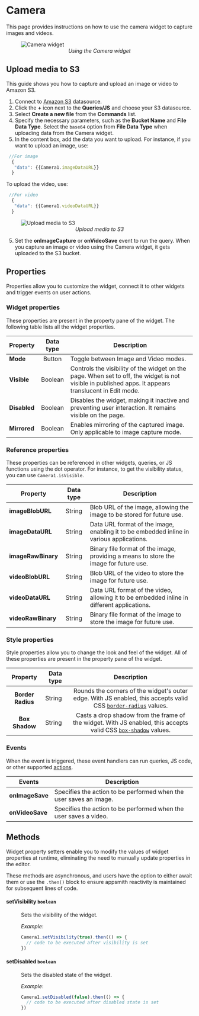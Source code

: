# Camera

This page provides instructions on how to use the camera widget to capture images and videos.

<figure>
  <img src="/img/cam-image.png" style= {{width:"700px", height:"auto"}} alt="Camera widget"/>
  <figcaption align = "center"><i>Using the Camera widget</i></figcaption>
</figure>

## Upload media to S3

This guide shows you how to capture and upload an image or video to Amazon S3.

1. Connect to [Amazon S3](/reference/datasources/querying-amazon-s3) datasource.
2. Click the **+** icon next to the **Queries/JS** and choose your S3 datasource.
3. Select **Create a new file** from the **Commands** list.
4. Specify the necessary parameters, such as the **Bucket Name** and **File Data Type**. Select the `base64` option from **File Data Type** when uploading data from the Camera widget.
5. In the content box, add the data you want to upload. For instance, if you want to upload an image, use: 

 ```js
  //For image
   {
    "data": {{Camera1.imageDataURL}}
   }
  ```
To upload the video, use:
 ```js
  //For video
   {
    "data": {{Camera1.videoDataURL}}
   }
  ```

<figure>
  <img src="/img/cam-to-s3.png" style= {{width:"700px", height:"auto"}} alt="Upload media to S3"/>
  <figcaption align = "center"><i>Upload media to S3</i></figcaption>
</figure>


5. Set the **onImageCapture** or **onVideoSave** event to run the query. When you capture an image or video using the Camera widget, it gets uploaded to the S3 bucket.


## Properties

Properties allow you to customize the widget, connect it to other widgets and trigger events on user actions.


### Widget properties

These properties are present in the property pane of the widget. The following table lists all the widget properties.

| Property            	|         Data type        	| Description                                                                                                                                                                                                                                                                                                                                                                                            	|
|---------------------	|:------------------------:	|--------------------------------------------------------------------------------------------------------------------------------------------------------------------------------------------------------------------------------------------------------------------------------------------------------------------------------------------------------------------------------------------------------	|
| **Mode**     | Button | Toggle between Image and Video modes.                                                                                                                          |
| **Visible**  | Boolean| Controls the visibility of the widget on the page. When set to off, the widget is not visible in published apps. It appears translucent in Edit mode. |
| **Disabled** | Boolean| Disables the widget, making it inactive and preventing user interaction. It remains visible on the page.                                |
| **Mirrored** | Boolean| Enables mirroring of the captured image. Only applicable to image capture mode.                                                                   |

### Reference properties

These properties can be referenced in other widgets, queries, or JS functions using the dot operator. For instance, to get the visibility status, you can use `Camera1.isVisible`.


| Property            	|         Data type        	| Description                                                                                                                                                                                                                                                                                                                                                                                            	|
|---------------------	|:------------------------:	|--------------------------------------------------------------------------------------------------------------------------------------------------------------------------------------------------------------------------------------------------------------------------------------------------------------------------------------------------------------------------------------------------------	|
| **imageBlobURL**    | String| Blob URL of the image, allowing the image to be stored for future use. | 
| **imageDataURL**    | String| Data URL format of the image, enabling it to be embedded inline in various applications. | 
| **imageRawBinary**  | String| Binary file format of the image, providing a means to store the image for future use. | 
| **videoBlobURL**    | String| Blob URL of the video to store the image for future use.                   |
| **videoDataURL**    | String| Data URL format of the video, allowing it to be embedded inline in different applications.| 
| **videoRawBinary**  | String| Binary file format of the image to store the image for future use.         | 


### Style properties

Style properties allow you to change the look and feel of the widget. All of these properties are present in the property pane of the widget.


|         Property         	| Data type 	|                                                                                                          Description                                                                                                          	|
|:------------------------:	|-----------	|:-----------------------------------------------------------------------------------------------------------------------------------------------------------------------------------------------------------------------------:	|
| **Border Radius** | String | Rounds the corners of the widget's outer edge. With JS enabled, this accepts valid CSS [`border-radius`](https://developer.mozilla.org/en-US/docs/Web/CSS/border-radius) values. |
| **Box Shadow**  | String  | Casts a drop shadow from the frame of the widget. With JS enabled, this accepts valid CSS [`box-shadow`](https://developer.mozilla.org/en-US/docs/Web/CSS/box-shadow) values.    |


### Events

When the event is triggered, these event handlers can run queries, JS code, or other supported [actions](/reference/appsmith-framework/widget-actions).


| Events              | Description                                                                                                                                       |
| ------------------- | ------------------------------------------------------------------------------------------------------------------------------------------------- |
| **onImageSave** | Specifies the action to be performed when the user saves an image.  |
| **onVideoSave** | Specifies the action to be performed when the user saves a video. |


## Methods

Widget property setters enable you to modify the values of widget properties at runtime, eliminating the need to manually update properties in the editor.

These methods are asynchronous, and users have the option to either await them or use the `.then()` block to ensure appsmith reactivity is maintained for subsequent lines of code.


#### setVisibility `boolean`

<dd>

Sets the visibility of the widget.

*Example*:

```js
Camera1.setVisibility(true).then(() => {
  // code to be executed after visibility is set
})

```

</dd>


#### setDisabled `boolean`

<dd>

Sets the disabled state of the widget.

*Example*:

```js
Camera1.setDisabled(false).then(() => {
  // code to be executed after disabled state is set
})
```

</dd>
